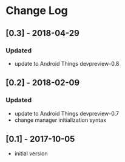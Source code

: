# Change Log

## [0.3] - 2018-04-29
### Updated
- update to Android Things devpreview-0.8

## [0.2] - 2018-02-09
### Updated
- update to Android Things devpreview-0.7
- change manager initialization syntax

## [0.1] - 2017-10-05
- initial version
